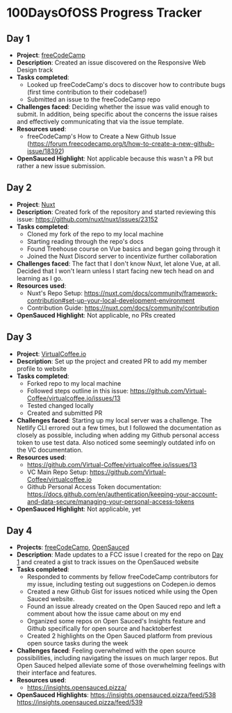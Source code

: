 # 100DaysOfOSS Progress Tracker

## Day 1

- **Project**: [freeCodeCamp](https://github.com/freeCodeCamp/freeCodeCamp)
- **Description**: Created an issue discovered on the Responsive Web Design track
- **Tasks completed**:
  - Looked up freeCodeCamp's docs to discover how to contribute bugs (first time contribution to their codebase!)
  - Submitted an issue to the freeCodeCamp repo
- **Challenges faced**: Deciding whether the issue was valid enough to submit. In addition, being specific about the concerns the issue raises and effectively communicating that via the issue template.
- **Resources used**:
  - freeCodeCamp's How to Create a New Github Issue (https://forum.freecodecamp.org/t/how-to-create-a-new-github-issue/18392)
- **OpenSauced Highlight**: Not applicable because this wasn't a PR but rather a new issue submission.

## Day 2

- **Project**: [Nuxt](https://github.com/nuxt/nuxt)
- **Description**: Created fork of the repository and started reviewing this issue: https://github.com/nuxt/nuxt/issues/23152
- **Tasks completed**:
  - Cloned my fork of the repo to my local machine
  - Starting reading through the repo's docs
  - Found Treehouse course on Vue basics and began going through it
  - Joined the Nuxt Discord server to incentivize further collaboration
- **Challenges faced**: The fact that I don't know Nuxt, let alone Vue, at all. Decided that I won't learn unless I start facing new tech head on and learning as I go.
- **Resources used**:
  - Nuxt's Repo Setup: https://nuxt.com/docs/community/framework-contribution#set-up-your-local-development-environment
  - Contribution Guide: https://nuxt.com/docs/community/contribution
- **OpenSauced Highlight**: Not applicable, no PRs created

## Day 3

- **Project**: [VirtualCoffee.io](https://github.com/Virtual-Coffee/virtualcoffee.io)
- **Description**: Set up the project and created PR to add my member profile to website
- **Tasks completed**:
  - Forked repo to my local machine
  - Followed steps outline in this issue: https://github.com/Virtual-Coffee/virtualcoffee.io/issues/13
  - Tested changed locally
  - Created and submitted PR
- **Challenges faced**: Starting up my local server was a challenge. The Netlify CLI errored out a few times, but I followed the documentation as closely as possible, including when adding my Github personal access token to use test data. Also noticed some seemingly outdated info on the VC documentation.
- **Resources used**:
  - https://github.com/Virtual-Coffee/virtualcoffee.io/issues/13
  - VC Main Repo Setup: https://github.com/Virtual-Coffee/virtualcoffee.io
  - Github Personal Access Token documentation: https://docs.github.com/en/authentication/keeping-your-account-and-data-secure/managing-your-personal-access-tokens
- **OpenSauced Highlight**: Not applicable, yet

## Day 4

- **Projects**: [freeCodeCamp](https://github.com/freeCodeCamp/freeCodeCamp), [OpenSauced](https://github.com/open-sauced/app)
- **Description**: Made updates to a FCC issue I created for the repo on [Day 1](#day-1) and created a gist to track issues on the OpenSauced website
- **Tasks completed**:
  - Responded to comments by fellow freeCodeCamp contributors for my issue, including testing out suggestions on Codepen.io demos
  - Created a new Github Gist for issues noticed while using the Open Sauced website.
  - Found an issue already created on the Open Sauced repo and left a comment about how the issue came about on my end
  - Organized some repos on Open Sauced's Insights feature and Github specifically for open source and hacktoberfest
  - Created 2 highlights on the Open Sauced platform from previous open source tasks during the week
- **Challenges faced**: Feeling overwhelmed with the open source possibilities, including navigating the issues on much larger repos. But Open Sauced helped alleviate some of those overwhelming feelings with their interface and features.
- **Resources used**:
  - https://insights.opensauced.pizza/
- **OpenSauced Highlights**:
  https://insights.opensauced.pizza/feed/538
  https://insights.opensauced.pizza/feed/539
